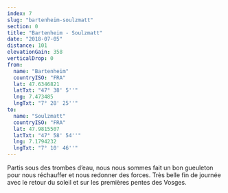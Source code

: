 ```yaml
---
index: 7
slug: "bartenheim-soulzmatt"
section: 0
title: "Bartenheim - Soulzmatt"
date: "2018-07-05"
distance: 101
elevationGain: 358
verticalDrop: 0
from:
  name: "Bartenheim"
  countryISO: "FRA"
  lat: 47.6346821
  latTxt: "47° 38' 5''"
  lng: 7.473485
  lngTxt: "7° 28' 25''"
to:
  name: "Soulzmatt"
  countryISO: "FRA"
  lat: 47.9815507
  latTxt: "47° 58' 54''"
  lng: 7.1794232
  lngTxt: "7° 10' 46''"
---
```


Partis sous des trombes d’eau, nous nous sommes fait un bon gueuleton pour nous réchauffer et nous redonner des forces. Très belle fin de journée avec le retour du soleil et sur les premières pentes des Vosges.
